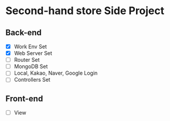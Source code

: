 # Second-hand store Side Project

## Back-end
- [x] Work Env Set
- [x] Web Server Set
- [ ] Router Set
- [ ] MongoDB Set
- [ ] Local, Kakao, Naver, Google Login
- [ ] Controllers Set
## Front-end
- [ ] View
